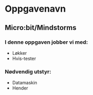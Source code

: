 # Oppgavenavn
## Micro:bit/Mindstorms

### I denne oppgaven jobber vi med:
- Løkker
- Hvis-tester

### Nødvendig utstyr:
- Datamaskin
- Hender
